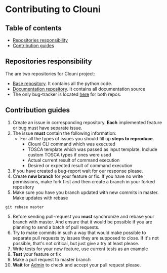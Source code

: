 # Contributing to Clouni

## Table of contents
* [Repositories responsibility](#repositories-responsibility)
* [Contribution guides](#contribution-guides)

## Repositories responsibility

The are two repositories for Clouni project:

* [Base repository](https://github.com/ispras/clouni). It contains all the python code.
* [Documentation repository](https://github.com/bura2017/clouni.github.io). It contains all documentation source
* The only bug-tracker is located [here](https://github.com/ispras/clouni/issues) for both repos.

## Contribution guides

1. Create an issue in corresponding repository. **Each** implemented feature or bug must have separate issue.
2. The issue **must** contain the following information:
    * For all the types of issues you should fill up **steps to reproduce**.
        * Clouni CLI command which was executed 
        * TOSCA template which was passed as input template. Include custom TOSCA types if ones were used
        * Actual current result of command execution
        * Desired or expected result of command execution
3. If you have created a bug-report wait for our response please.
4. Create **new branch** for your feature or fix. If you have no write permissions, make fork first and then create a branch in your forked repository  
5. Make sure you have you branch updated with new commits in master. Make updates with rebase
   
`git rebase master`

5. Before sending pull-request you **must** synchronize and rebase your branch with master. And ensure that it would be possible if you are planning to send a batch of pull requests.
6. Try to make commits in such a way that would make possible to separate pull requests by issues they are supposed to close. If it's not possible, that's not critical, but just give a try at least please.
7. Write tests for your new feature, use current tests as an example
8. **Test** your feature or fix
9. Make a pull request to master branch
10. **Wait** for [Admin](https://github.com/bura2017) to check and accept your pull request please.

